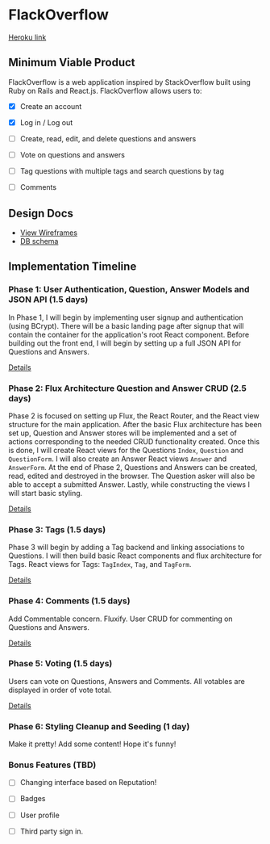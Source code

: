# FlackOverflow

[Heroku link][heroku]

[heroku]: http://flack-overflow.herokuapp.com

## Minimum Viable Product

FlackOverflow is a web application inspired by StackOverflow built using Ruby on
Rails and React.js. FlackOverflow allows users to:

<!-- This is a Markdown checklist. Use it to keep track of your progress! -->

- [x] Create an account
- [x] Log in / Log out
- [ ] Create, read, edit, and delete questions and answers
- [ ] Vote on questions and answers
- [ ] Tag questions with multiple tags and search questions by tag
- [ ] Comments


## Design Docs
* [View Wireframes][view]
* [DB schema][schema]

[view]: ./docs/views.md
[schema]: ./docs/schema.md

## Implementation Timeline

### Phase 1: User Authentication, Question, Answer Models and JSON API (1.5 days)

In Phase 1, I will begin by implementing user signup and authentication (using
BCrypt). There will be a basic landing page after signup that will contain the
container for the application's root React component. Before building out the
front end, I will begin by setting up a full JSON API for Questions and Answers.

[Details][phase-one]

### Phase 2: Flux Architecture Question and Answer CRUD (2.5 days)

Phase 2 is focused on setting up Flux, the React Router, and the React view
structure for the main application. After the basic Flux architecture has been
set up, Question and Answer stores will be implemented and a set of actions
corresponding to the needed CRUD functionality created. Once this is done,
I will create React views for the Questions `Index`, `Question` and
`QuestionForm`. I will also create an Answer React views `Answer` and
`AnswerForm`. At the end of Phase 2, Questions and Answers can be created, read,
edited and destroyed in the browser. The Question asker will also be able to
accept a submitted Answer. Lastly, while constructing the views I will start
basic styling.

[Details][phase-two]

### Phase 3: Tags (1.5 days)

Phase 3 will begin by adding a Tag backend and linking associations to
Questions. I will then build basic React components and flux architecture for
Tags. React views for Tags: `TagIndex`, `Tag`, and `TagForm`.

[Details][phase-three]

### Phase 4: Comments (1.5 days)

Add Commentable concern. Fluxify. User CRUD for commenting on Questions and
Answers.

[Details][phase-four]

### Phase 5: Voting (1.5 days)

Users can vote on Questions, Answers and Comments. All votables are displayed in
order of vote total.

[Details][phase-five]

### Phase 6: Styling Cleanup and Seeding (1 day)

Make it pretty! Add some content! Hope it's funny!

### Bonus Features (TBD)
- [ ] Changing interface based on Reputation!
- [ ] Badges
- [ ] User profile
- [ ] Third party sign in.


[phase-one]: ./docs/phases/phase1.md
[phase-two]: ./docs/phases/phase2.md
[phase-three]: ./docs/phases/phase3.md
[phase-four]: ./docs/phases/phase4.md
[phase-five]: ./docs/phases/phase5.md
